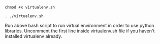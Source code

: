 `chmod +x virtualenv.sh`

`. ./virtualenv.sh`

Run above bash script to run virtual environment in order to use python libraries.
Uncomment the first line inside virtualenv.sh file if you haven't installed virtualenv already.
